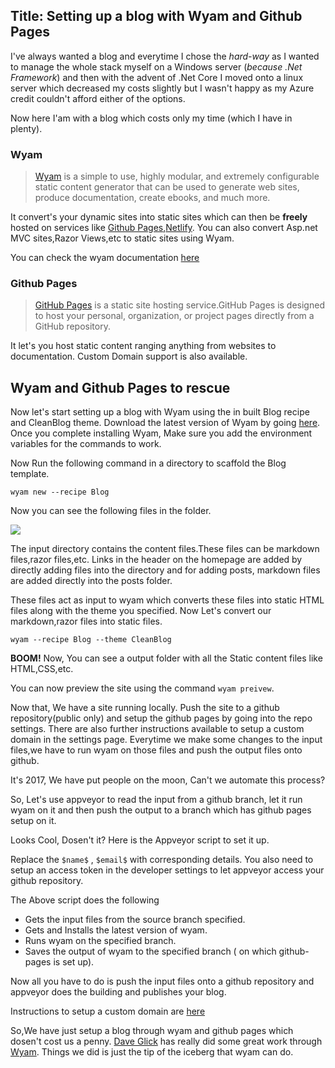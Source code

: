 Title: Setting up a blog with Wyam and Github Pages
---
 I've always wanted a blog and everytime I chose the *hard-way* as I wanted to manage the whole stack myself on a Windows server (*because .Net Framework*) and then with the advent of .Net Core I moved onto a linux server which decreased my costs slightly but I wasn't happy as my Azure credit couldn't afford either of the options.
  
Now here I'am with a blog which costs only my time (which I have in plenty).

### Wyam

>[Wyam](https://wyam.io/) is a simple to use, highly modular, and extremely configurable static content generator that can be used to generate web sites, produce documentation, create ebooks, and much more.

It convert's your dynamic sites into static sites which can then be **freely** hosted on services like [Github Pages](https://pages.github.com/),[Netlify](https://www.netlify.com/). You can also convert Asp.net MVC sites,Razor Views,etc to static sites using Wyam.

You can check the wyam documentation [here](www.wyam.io/docs)
### Github Pages
>[GitHub Pages](https://pages.github.com/) is a static site hosting service.GitHub Pages is designed to host your personal, organization, or project pages directly from a GitHub repository. 

It let's you host static content ranging anything from websites to documentation. Custom Domain support is also available. 
## Wyam and Github Pages to rescue

Now let's start setting up a blog with Wyam using the in built Blog recipe and CleanBlog theme.
Download the latest  version of Wyam by going [here](https://github.com/Wyamio/Wyam/releases). Once you complete installing Wyam, Make sure you add the environment variables for the commands to work.

Now Run the following command in a directory to scaffold the Blog template.
```
wyam new --recipe Blog
```
Now you can see the following files in the folder.

![](/images/directory.png)


The input directory contains the content files.These files can be markdown files,razor files,etc. Links in the header on the homepage are added by directly adding files into the directory and for adding posts, markdown files are added directly into the posts folder.

These files act as input to wyam which converts these files into static HTML files along with the theme you specified. Now Let's convert our markdown,razor files into static files.

```
wyam --recipe Blog --theme CleanBlog
```

**BOOM!** Now, You can see a output folder with all the Static content files like HTML,CSS,etc.

You can now preview the site using the command ```wyam preivew```.

Now that, We have a site running locally. Push the site to a github repository(public only) and setup the github pages by going into the repo settings. There are also further instructions available to setup a custom domain in the settings page.
Everytime we make some changes to the input files,we have to run wyam on those files and push the output files onto github. 

It's 2017, We have put people on the moon, Can't we automate this process?

So, Let's use appveyor to read the input from a github branch, let it run wyam on it and then push the output to a branch which has github pages setup on it.

Looks Cool, Dosen't it? Here is the Appveyor script to set it up.
<script src="https://gist.github.com/Pothulapati/2f4c6b0c8b7c0063df2586180ef2c362.js"></script>

Replace the ```$name$``` , ```$email$``` with corresponding details. You also need to setup an access token in the developer settings to let appveyor access your github repository.

The Above script does the following
* Gets the input files from the source branch specified.
* Gets and Installs the latest version of wyam.
* Runs wyam on the specified branch.
* Saves the output of wyam to the specified branch ( on which github-pages is set up).

Now all you have to do is push the input files onto a github repository and appveyor does the building and publishes your blog.

Instructions to setup a custom domain are [here](https://help.github.com/articles/adding-or-removing-a-custom-domain-for-your-github-pages-site/)

So,We have just setup a blog through wyam and github pages which dosen't cost us a penny. [Dave Glick](https://twitter.com/daveaglick) has really did some great work through [Wyam](https://wyam.io/). Things we did is just the tip of the iceberg that wyam can do.




























